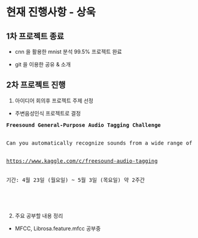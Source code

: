 ﻿# 현재 진행사항 - 상욱

## 1차 프로젝트 종료

- cnn 을 활용한 mnist 분석 99.5% 프로젝트 완료

- git 을 이용한 공유 & 소개

## 2차 프로젝트 진행

1. 아이디어 회의후 프로젝트 주제 선정
  * 주변음성인식 프로젝트로 결정
<pre>
<strong>Freesound General-Purpose Audio Tagging Challenge</strong>
<br>
Can you automatically recognize sounds from a wide range of real-world environments?
<br>
<a href="https://www.kaggle.com/c/freesound-audio-tagging">https://www.kaggle.com/c/freesound-audio-tagging</a>
<br>
기간: 4월 23일 (월요일) ~ 5월 3일 (목요일) 약 2주간
</p>
<br>
</pre>

2. 주요 공부할 내용 정리

- MFCC, Librosa.feature.mfcc 공부중

